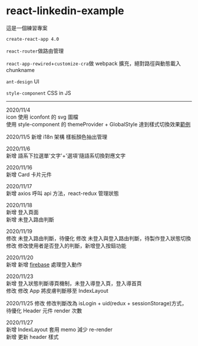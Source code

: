# react-linkedin-example

這是一個練習專案

`create-react-app 4.0`

`react-router`做路由管理

`react-app-rewired`+`customize-cra`做 webpack 擴充，絕對路徑與動態載入 chunkname

`ant-design` UI

`style-component` CSS in JS

---

2020/11/4  
icon 使用 iconfont 的 svg 圖檔  
使用 style-component 的 themeProvider + GlobalStyle 達到樣式切換效果[範例](https://github.com/styled-components/styled-components/pull/1493)

2020/11/5
新增 i18n 架構
樣板顏色抽出管理

2020/11/6  
新增 語系下拉選單'文字'+'選項'隨語系切換對應文字

2020/11/16  
新增 Card 卡片元件

2020/11/17  
新增 axios 呼叫 api 方法，react-redux 管理狀態

2020/11/18  
新增 登入頁面  
新增 未登入路由判斷

2020/11/19  
修改 未登入路由判斷，待優化
修改 未登入與登入路由判斷，待製作登入狀態切換  
修改 修改使用者是否登入的判斷，新增登入按鈕功能

2020/11/20  
新增 新增 [firebase](https://react-firebase-js.com/) 處理登入動作

2020/11/23  
新增 登入狀態判斷導頁機制，未登入導登入頁，登入導首頁  
修改 修改 App 將皮膚判斷移至 IndexLayout

2020/11/25
修改 修改判斷改為 isLogin + uid(redux + sessionStorage)方式，待優化 Header 元件 render 次數

2020/11/27  
新增 IndexLayout 套用 memo 減少 re-render  
新增 更新 header 樣式
